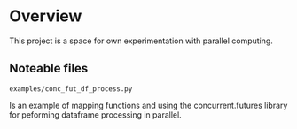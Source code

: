 # Overview

This project is a space for own experimentation with parallel computing.

## Noteable files

`examples/conc_fut_df_process.py`

Is an example of mapping functions and using the concurrent.futures library for peforming dataframe
processing in parallel.